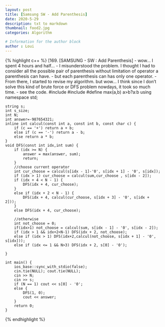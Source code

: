 ```yaml
---
layout: post
title: [Samsung SW - Add Parenthesis]
date: 2020-5-29
description: txt to markdown
thumbnail: food2.jpg
categories: Algorithm

# Information for the author block
author : Loui
---
```


{% highlight c++ %}
	﻿[169. [SAMSUNG - SW : Add Parenthesis]
	- wow… I spent 4 hours and half…
	- I misunderstood the problem. I thought I had to consider all the possible pair of parenthesis without limitation of operator a parenthesis can have.
	- but each parenthesis can has only one operator.
	- From there, I started to revise my algorithm. but wow… I think since I don’t solve this kind of brute force or DFS problem nowdays, it took so much time.
	- see the code.
	#include<iostream>
	#include<string>
	#define max(a,b) a>b?a:b
	using namespace std;
	
	string s;
	int s_size;
	int N;
	int answer=-987654321;
	inline int calcul(const int a, const int b, const char c) {
		if (c == '+') return a + b;
		else if (c == '-') return a - b;
		else return a * b;
	}
	void DFS(const int idx,int sum) {
		if (idx >= N) {
			answer = max(answer, sum);
			return;
		} 
		//choose current operator
		int cur_choose = calcul(s[idx - 1]-'0', s[idx + 1] - '0', s[idx]);
		if (idx > 1) cur_choose = calcul(sum,cur_choose , s[idx - 2]);
		if (idx + 4 < N - 1) {
			DFS(idx + 4, cur_choose);
		}
		else if (idx + 2 < N - 1) {	
			DFS(idx + 4, calcul(cur_choose, s[idx + 3] - '0', s[idx + 2]));
		}
		else DFS(idx + 4, cur_choose);
	
		//otherwise
		int not_choose = 0;
		if(idx>1) not_choose = calcul(sum, s[idx - 1] - '0', s[idx - 2]);
		if (idx > 1 && idx+2<N-1) DFS(idx + 2, not_choose);
		else if (idx > 1) DFS(idx+2,calcul(not_choose, s[idx + 1] - '0', s[idx]));
		else if (idx <= 1 && N>3) DFS(idx + 2, s[0] - '0');
		
	}
	
	int main() {
		ios_base::sync_with_stdio(false);
		cin.tie(NULL); cout.tie(NULL);
		cin >> N;
		cin >> s;
		if (N == 1) cout << s[0] - '0';
		else {
			DFS(1, 0);
			cout << answer;
		} 
		return 0;
	}
	
	
	
{% endhighlight %}
